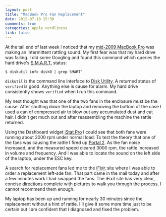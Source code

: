 ```yaml
---
layout: post
title: "MacBook Pro Fan Replacement"
date: 2012-07-18 15:30
comments: true
categories: apple nerdliness
link: false
---
```

At the tail end of last week I noticed that my [mid-2009 MacBook Pro](http://support.apple.com/specs/ "Apple serial number lookup") was making an intermittent rattling sound. My first fear was that my hard drive was failing. I did some Googling and found this command which queries the hard drive's [S.M.A.R.T.](http://en.wikipedia.org/wiki/S.M.A.R.T. "S.M.A.R.T.") status:

    $ diskutil info disk0 | grep SMART'
	
`diskutil` is the command line interface to [Disk Utility](http://support.apple.com/kb/HT2055 "Disk Utility"). A returned status of `verified` is good. Anything else is cause for alarm. My hard drive consistently shows `verified` when I run this command. 

My next thought was that one of the two fans in the enclosure must be the cause. After shutting down the laptop and removing the bottom of the case I used a can of compressed air to blow out any accumulated dust and cat hair. I didn't get much out and after reassembling the machine the rattle returned.

Using the Dashboard widget [iStat Pro](http://islayer.com/apps/istatpro/ "iStat Pro") I could see that both fans were running about 2000 rpm under normal load. To test the theory that one of the fans was causing the rattle I fired up [Portal 2](http://www.thinkwithportals.com/ "Portal 2"). As the fan noise increased, and the measured speed cleared 3000 rpm, the rattle increased in volume and frequency. And I was able to locate the sound on the left side of the laptop, under the ESC key.

A search for replacement fans led me to the [iFixit](http://ifixit.com "iFixit.com") site where I was able to order a replacement left-sde fan. That part came in the mail today and after a few minutes work I had swapped the fans. The iFixit site has very clear, concise [directions](http://www.ifixit.com/Guide/Installing-MacBook-Pro-15-Inch-Unibody-Mid-2009-Left-Fan/1711/1 "Installing MacBook Pro Left Fan") complete with pictures to walk you through the process. I cannot recommend them enough.

My laptop has been up and running for nearly 30 minutes since the replacement without a hint of rattle. I'll give it some more time just to be certain but I am confident that I diagnosed and fixed the problem.